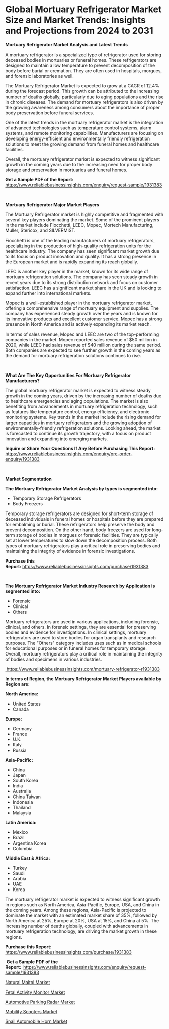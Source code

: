 <p><h1>Global Mortuary Refrigerator Market Size and Market Trends: Insights and Projections from 2024 to 2031</h1></p><p><strong>Mortuary Refrigerator Market Analysis and Latest Trends</strong></p>
<p><p>A mortuary refrigerator is a specialized type of refrigerator used for storing deceased bodies in mortuaries or funeral homes. These refrigerators are designed to maintain a low temperature to prevent decomposition of the body before burial or cremation. They are often used in hospitals, morgues, and forensic laboratories as well.</p><p>The Mortuary Refrigerator Market is expected to grow at a CAGR of 12.4% during the forecast period. This growth can be attributed to the increasing number of deaths globally, particularly due to aging populations and the rise in chronic diseases. The demand for mortuary refrigerators is also driven by the growing awareness among consumers about the importance of proper body preservation before funeral services.</p><p>One of the latest trends in the mortuary refrigerator market is the integration of advanced technologies such as temperature control systems, alarm systems, and remote monitoring capabilities. Manufacturers are focusing on developing energy-efficient and environmentally friendly refrigeration solutions to meet the growing demand from funeral homes and healthcare facilities.</p><p>Overall, the mortuary refrigerator market is expected to witness significant growth in the coming years due to the increasing need for proper body storage and preservation in mortuaries and funeral homes.</p></p>
<p><strong>Get a Sample PDF of the Report:&nbsp;</strong> <a href="https://www.reliablebusinessinsights.com/enquiry/request-sample/1931383">https://www.reliablebusinessinsights.com/enquiry/request-sample/1931383</a></p>
<p>&nbsp;</p>
<p><strong>Mortuary Refrigerator Major Market Players</strong></p>
<p><p>The Mortuary Refrigerator market is highly competitive and fragmented with several key players dominating the market. Some of the prominent players in the market include Fiocchetti, LEEC, Mopec, Mortech Manufacturing, Muller, Stericox, and SILVERMIST.</p><p>Fiocchetti is one of the leading manufacturers of mortuary refrigerators, specializing in the production of high-quality refrigeration units for the healthcare industry. The company has seen significant market growth due to its focus on product innovation and quality. It has a strong presence in the European market and is rapidly expanding its reach globally.</p><p>LEEC is another key player in the market, known for its wide range of mortuary refrigeration solutions. The company has seen steady growth in recent years due to its strong distribution network and focus on customer satisfaction. LEEC has a significant market share in the UK and is looking to expand further into international markets.</p><p>Mopec is a well-established player in the mortuary refrigerator market, offering a comprehensive range of mortuary equipment and supplies. The company has experienced steady growth over the years and is known for its innovative products and excellent customer service. Mopec has a strong presence in North America and is actively expanding its market reach.</p><p>In terms of sales revenue, Mopec and LEEC are two of the top-performing companies in the market. Mopec reported sales revenue of $50 million in 2020, while LEEC had sales revenue of $40 million during the same period. Both companies are expected to see further growth in the coming years as the demand for mortuary refrigeration solutions continues to rise.</p></p>
<p>&nbsp;</p>
<p><strong>What Are The Key Opportunities For Mortuary Refrigerator Manufacturers?</strong></p>
<p><p>The global mortuary refrigerator market is expected to witness steady growth in the coming years, driven by the increasing number of deaths due to healthcare emergencies and aging populations. The market is also benefiting from advancements in mortuary refrigeration technology, such as features like temperature control, energy efficiency, and electronic monitoring systems. Key trends in the market include the rising demand for larger capacities in mortuary refrigerators and the growing adoption of environmentally-friendly refrigeration solutions. Looking ahead, the market is forecasted to continue its growth trajectory, with a focus on product innovation and expanding into emerging markets.</p></p>
<p><strong>Inquire or Share Your Questions If Any Before Purchasing This Report:</strong> <a href="https://www.reliablebusinessinsights.com/enquiry/pre-order-enquiry/1931383">https://www.reliablebusinessinsights.com/enquiry/pre-order-enquiry/1931383</a></p>
<p>&nbsp;</p>
<p><strong>Market Segmentation</strong></p>
<p><strong>The Mortuary Refrigerator Market Analysis by types is segmented into:</strong></p>
<p><ul><li>Temporary Storage Refrigerators</li><li>Body Freezers</li></ul></p>
<p><p>Temporary storage refrigerators are designed for short-term storage of deceased individuals in funeral homes or hospitals before they are prepared for embalming or burial. These refrigerators help preserve the body and prevent decomposition. On the other hand, body freezers are used for long-term storage of bodies in morgues or forensic facilities. They are typically set at lower temperatures to slow down the decomposition process. Both types of mortuary refrigerators play a critical role in preserving bodies and maintaining the integrity of evidence in forensic investigations.</p></p>
<p><strong>Purchase this Report:&nbsp;</strong><a href="https://www.reliablebusinessinsights.com/purchase/1931383">https://www.reliablebusinessinsights.com/purchase/1931383</a></p>
<p>&nbsp;</p>
<p><strong>The Mortuary Refrigerator Market Industry Research by Application is segmented into:</strong></p>
<p><ul><li>Forensic</li><li>Clinical</li><li>Others</li></ul></p>
<p><p>Mortuary refrigerators are used in various applications, including forensic, clinical, and others. In forensic settings, they are essential for preserving bodies and evidence for investigations. In clinical settings, mortuary refrigerators are used to store bodies for organ transplants and research purposes. The "Others" category includes uses such as in medical schools for educational purposes or in funeral homes for temporary storage. Overall, mortuary refrigerators play a critical role in maintaining the integrity of bodies and specimens in various industries.</p></p>
<p><a href="https://www.reliablebusinessinsights.com/mortuary-refrigerator-r1931383">&nbsp;https://www.reliablebusinessinsights.com/mortuary-refrigerator-r1931383</a></p>
<p><strong>In terms of Region, the Mortuary Refrigerator Market Players available by Region are:</strong></p>
<p>
    <p> <strong> North America: </strong>
        <ul>
            <li>United States</li>
            <li>Canada</li>
        </ul>
        </p> 
    <p> <strong> Europe: </strong>
        <ul>
            <li>Germany</li>
            <li>France</li>
            <li>U.K.</li>
            <li>Italy</li>
            <li>Russia</li>
        </ul>
        </p> 
    <p> <strong> Asia-Pacific: </strong>
        <ul>
            <li>China</li>
            <li>Japan</li>
            <li>South Korea</li>
            <li>India</li>
            <li>Australia</li>
            <li>China Taiwan</li>
            <li>Indonesia</li>
            <li>Thailand</li>
            <li>Malaysia</li>
        </ul>
        </p> 
    <p> <strong> Latin America: </strong>
        <ul>
            <li>Mexico</li>
            <li>Brazil</li>
            <li>Argentina Korea</li>
            <li>Colombia</li>
        </ul>
        </p> 
    <p> <strong> Middle East & Africa: </strong>
        <ul>
            <li>Turkey</li>
            <li>Saudi</li>
            <li>Arabia</li>
            <li>UAE</li>
            <li>Korea</li>
        </ul>
    </p>
    </p>
<p><p>The mortuary refrigerator market is expected to witness significant growth in regions such as North America, Asia-Pacific, Europe, USA, and China in the coming years. Among these regions, Asia-Pacific is projected to dominate the market with an estimated market share of 35%, followed by North America at 25%, Europe at 20%, USA at 15%, and China at 5%. The increasing number of deaths globally, coupled with advancements in mortuary refrigeration technology, are driving the market growth in these regions.</p></p>
<p><strong>Purchase this Report: </strong><a href="https://www.reliablebusinessinsights.com/purchase/1931383">https://www.reliablebusinessinsights.com/purchase/1931383</a></p>
<p>&nbsp;<strong>Get a Sample PDF of the Report:&nbsp;&nbsp;</strong><a href="https://www.reliablebusinessinsights.com/enquiry/request-sample/1931383">https://www.reliablebusinessinsights.com/enquiry/request-sample/1931383</a></p>
<p><strong></strong></p>
<p><p><a href="https://www.linkedin.com/pulse/natural-maltol-market-research-report-includes-analysis-size-vnyof?trackingId=VU7V08yCTmK8QTHjdICl0Q%3D%3D">Natural Maltol Market</a></p><p><a href="https://github.com/seamusocallaghan/Market-Research-Report-List-1/blob/main/fetal-activity-monitor-market.md">Fetal Activity Monitor Market</a></p><p><a href="https://www.linkedin.com/pulse/global-automotive-parking-radar-market-size-trends-mtgpe?trackingId=cta0OqWGSROvNvNcxX4LPg%3D%3D">Automotive Parking Radar Market</a></p><p><a href="https://github.com/sydneyHaley871/Market-Research-Report-List-1/blob/main/mobility-scooters-market.md">Mobility Scooters Market</a></p><p><a href="https://www.linkedin.com/pulse/snail-automobile-horn-market-growth-outlook-from-2024-2031-wqfte?trackingId=OdteU11lQhi6MHrtTsRr%2Bw%3D%3D">Snail Automobile Horn Market</a></p></p>